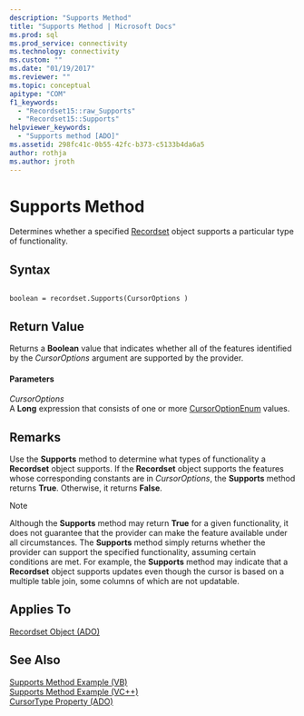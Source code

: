 ```yaml
---
description: "Supports Method"
title: "Supports Method | Microsoft Docs"
ms.prod: sql
ms.prod_service: connectivity
ms.technology: connectivity
ms.custom: ""
ms.date: "01/19/2017"
ms.reviewer: ""
ms.topic: conceptual
apitype: "COM"
f1_keywords: 
  - "Recordset15::raw_Supports"
  - "Recordset15::Supports"
helpviewer_keywords: 
  - "Supports method [ADO]"
ms.assetid: 298fc41c-0b55-42fc-b373-c5133b4da6a5
author: rothja
ms.author: jroth
---
```

# Supports Method
Determines whether a specified [Recordset](../../../ado/reference/ado-api/recordset-object-ado.md) object supports a particular type of functionality.  
  
## Syntax  
  
```  
  
boolean = recordset.Supports(CursorOptions )  
```  
  
## Return Value  
 Returns a **Boolean** value that indicates whether all of the features identified by the *CursorOptions* argument are supported by the provider.  
  
#### Parameters  
 *CursorOptions*  
 A **Long** expression that consists of one or more [CursorOptionEnum](../../../ado/reference/ado-api/cursoroptionenum.md) values.  
  
## Remarks  
 Use the **Supports** method to determine what types of functionality a **Recordset** object supports. If the **Recordset** object supports the features whose corresponding constants are in *CursorOptions*, the **Supports** method returns **True**. Otherwise, it returns **False**.  
  
> [!NOTE]
>  Although the **Supports** method may return **True** for a given functionality, it does not guarantee that the provider can make the feature available under all circumstances. The **Supports** method simply returns whether the provider can support the specified functionality, assuming certain conditions are met. For example, the **Supports** method may indicate that a **Recordset** object supports updates even though the cursor is based on a multiple table join, some columns of which are not updatable.  
  
## Applies To  
 [Recordset Object (ADO)](../../../ado/reference/ado-api/recordset-object-ado.md)  
  
## See Also  
 [Supports Method Example (VB)](../../../ado/reference/ado-api/supports-method-example-vb.md)   
 [Supports Method Example (VC++)](../../../ado/reference/ado-api/supports-method-example-vc.md)   
 [CursorType Property (ADO)](../../../ado/reference/ado-api/cursortype-property-ado.md)
